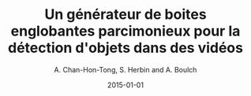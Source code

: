 ---
title: "Un générateur de boites englobantes parcimonieux pour la détection d'objets dans des vidéos"
collection: publications
permalink: /publications/2015-GRETSI
excerpt: ''
date: 2015-01-01
venue: 'XXV colloque Gretsi'
type: 'conference'
author: 'A. Chan-Hon-Tong, S. Herbin and A. Boulch'
pdf: https://hal.archives-ouvertes.fr/hal-01175556/document
bibtex: "@inproceedings{chanhontong:hal-01175556, <br/>
  TITLE = { {Un generateur de boites englobantes parcimonieux pour la detection d'objets dans des videos} },<br/>
  AUTHOR = {Chan-Hon-Tong, Adrien and Herbin, Stephane and Boulch, Alexandre},<br/>
  URL = {https://hal.archives-ouvertes.fr/hal-01175556},<br/>
  BOOKTITLE = { {XXV colloque Gretsi 2015} },<br/>
  ADDRESS = {Lyon, France},<br/>
  YEAR = {2015},<br/>
  MONTH = Sep,<br/>
  PDF = {https://hal.archives-ouvertes.fr/hal-01175556/file/chanhontong20.pdf},<br/>
  HAL_ID = {hal-01175556},<br/>
  HAL_VERSION = {v1},<br/>
}"
teaser: publications/2015-GRETSI-boxes.png
---